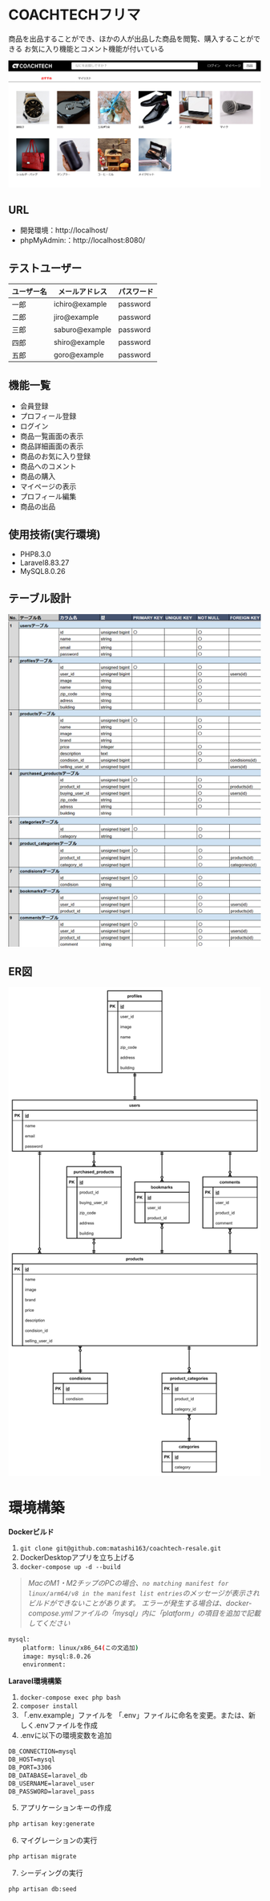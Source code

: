 # COACHTECHフリマ
商品を出品することができ、ほかの人が出品した商品を閲覧、購入することができる
お気に入り機能とコメント機能が付いている

![alt](top_page.png)

## URL
- 開発環境：http://localhost/
- phpMyAdmin:：http://localhost:8080/

## テストユーザー
| ユーザー名 | メールアドレス | パスワード | 
| ---------- | -------------- | ---------- | 
| 一郎       | ichiro@example | password   | 
| 二郎       | jiro@example   | password   | 
| 三郎       | saburo@example | password   | 
| 四郎       | shiro@example  | password   | 
| 五郎       | goro@example   | password   | 

## 機能一覧
- 会員登録
- プロフィール登録
- ログイン
- 商品一覧画面の表示
- 商品詳細画面の表示
- 商品のお気に入り登録
- 商品へのコメント
- 商品の購入
- マイページの表示
- プロフィール編集
- 商品の出品


## 使用技術(実行環境)
- PHP8.3.0
- Laravel8.83.27
- MySQL8.0.26

## テーブル設計
![alt](table1.png)
![alt](table2.png)

## ER図
![alt](er.png)

# 環境構築
**Dockerビルド**
1. `git clone git@github.com:matashi163/coachtech-resale.git`
2. DockerDesktopアプリを立ち上げる
3. `docker-compose up -d --build`

> *MacのM1・M2チップのPCの場合、`no matching manifest for linux/arm64/v8 in the manifest list entries`のメッセージが表示されビルドができないことがあります。
エラーが発生する場合は、docker-compose.ymlファイルの「mysql」内に「platform」の項目を追加で記載してください*
``` bash
mysql:
    platform: linux/x86_64(この文追加)
    image: mysql:8.0.26
    environment:
```

**Laravel環境構築**
1. `docker-compose exec php bash`
2. `composer install`
3. 「.env.example」ファイルを 「.env」ファイルに命名を変更。または、新しく.envファイルを作成
4. .envに以下の環境変数を追加
``` text
DB_CONNECTION=mysql
DB_HOST=mysql
DB_PORT=3306
DB_DATABASE=laravel_db
DB_USERNAME=laravel_user
DB_PASSWORD=laravel_pass
```
5. アプリケーションキーの作成
``` bash
php artisan key:generate
```

6. マイグレーションの実行
``` bash
php artisan migrate
```

7. シーディングの実行
``` bash
php artisan db:seed
```